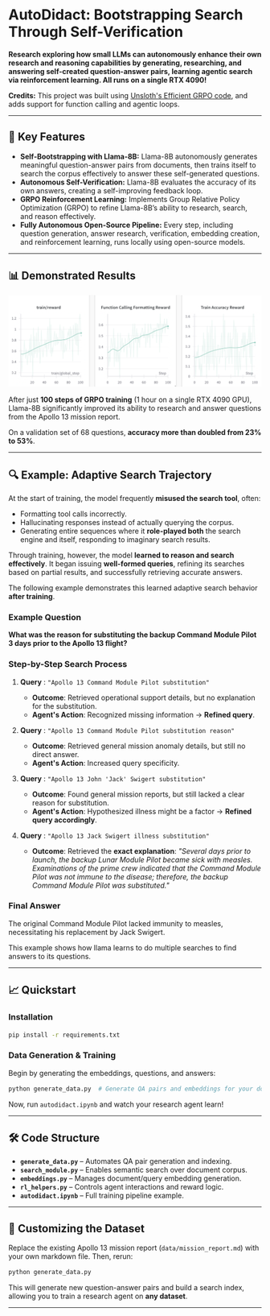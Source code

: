 # **AutoDidact: Bootstrapping Search Through Self-Verification**

**Research exploring how small LLMs can autonomously enhance their own research and reasoning capabilities by generating, researching, and answering self-created question-answer pairs, learning agentic search via reinforcement learning. All runs on a single RTX 4090!**

**Credits:** This project was built using [Unsloth's Efficient GRPO code](https://unsloth.ai/blog/r1-reasoning), and adds support for function calling and agentic loops.

---

## 🚀 **Key Features**

- **Self-Bootstrapping with Llama-8B:** Llama-8B autonomously generates meaningful question-answer pairs from documents, then trains itself to search the corpus effectively to answer these self-generated questions.
- **Autonomous Self-Verification:** Llama-8B evaluates the accuracy of its own answers, creating a self-improving feedback loop.
- **GRPO Reinforcement Learning:** Implements Group Relative Policy Optimization (GRPO) to refine Llama-8B’s ability to research, search, and reason effectively.
- **Fully Autonomous Open-Source Pipeline:**
  Every step, including question generation, answer research, verification, embedding creation, and reinforcement learning, runs locally using open-source models.

---
## 📊 **Demonstrated Results**

![Alt Text](./train-graph.png)

After just **100 steps of GRPO training** (1 hour on a single RTX 4090 GPU), Llama-8B significantly improved its ability to research and answer questions from the Apollo 13 mission report.

On a validation set of 68 questions, **accuracy more than doubled from 23% to 53%**.

---

## 🔍 **Example: Adaptive Search Trajectory**

At the start of training, the model frequently **misused the search tool**, often:

- Formatting tool calls incorrectly.
- Hallucinating responses instead of actually querying the corpus.
- Generating entire sequences where it **role-played both** the search engine and itself, responding to imaginary search results.

Through training, however, the model **learned to reason and search effectively**. It began issuing **well-formed queries**, refining its searches based on partial results, and successfully retrieving accurate answers.

The following example demonstrates this learned adaptive search behavior **after training**.

### **Example Question**

**What was the reason for substituting the backup Command Module Pilot 3 days prior to the Apollo 13 flight?**

### **Step-by-Step Search Process**

1. **Query** : `"Apollo 13 Command Module Pilot substitution"`

   - **Outcome**: Retrieved operational support details, but no explanation for the substitution.
   - **Agent's Action**: Recognized missing information → **Refined query**.
2. **Query** : `"Apollo 13 Command Module Pilot substitution reason"`

   - **Outcome**: Retrieved general mission anomaly details, but still no direct answer.
   - **Agent's Action**: Increased query specificity.
3. **Query** : `"Apollo 13 John 'Jack' Swigert substitution"`

   - **Outcome**: Found general mission reports, but still lacked a clear reason for substitution.
   - **Agent's Action**: Hypothesized illness might be a factor → **Refined query accordingly**.
4. **Query** : `"Apollo 13 Jack Swigert illness substitution"`

   - **Outcome**: Retrieved the **exact explanation**:
     *"Several days prior to launch, the backup Lunar Module Pilot became sick with measles. Examinations of the prime crew indicated that the Command Module Pilot was not immune to the disease; therefore, the backup Command Module Pilot was substituted."*

### **Final Answer**

The original Command Module Pilot lacked immunity to measles, necessitating his replacement by Jack Swigert.

This example shows how llama learns to do multiple searches to find answers to its questions.

---

## 📈 **Quickstart**

### **Installation**

```bash
pip install -r requirements.txt
```

### **Data Generation & Training**

Begin by generating the embeddings, questions, and answers:

```bash
python generate_data.py  # Generate QA pairs and embeddings for your documents
```

Now, run `autodidact.ipynb` and watch your research agent learn!

---

## 🛠️ **Code Structure**

- **`generate_data.py`** – Automates QA pair generation and indexing.
- **`search_module.py`** – Enables semantic search over document corpus.
- **`embeddings.py`** – Manages document/query embedding generation.
- **`rl_helpers.py`** – Controls agent interactions and reward logic.
- **`autodidact.ipynb`** – Full training pipeline example.

---

## 🔬 **Customizing the Dataset**

Replace the existing Apollo 13 mission report (`data/mission_report.md`) with your own markdown file. Then, rerun:

```bash
python generate_data.py
```

This will generate new question-answer pairs and build a search index, allowing you to train a research agent on **any dataset**.

---
